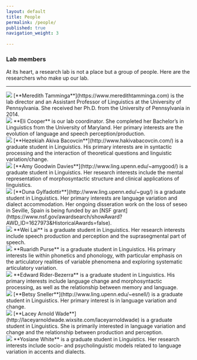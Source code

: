 ```yaml
---
layout: default
title: People
permalink: /people/
published: true
navigation_weight: 3
    
---
```


### Lab members


At its heart, a research lab is not a place but a group of people. Here are the researchers who make up our lab.

***



<img src="/images/meredith.jpg"/>
[**Meredith Tamminga**](https://www.meredithtamminga.com) is the lab director and an Assistant Professor of Linguistics at the University of Pennsylvania. She received her Ph.D. from the University of Pennsylvania in 2014.

<br style="clear:both" />


<img src="/images/eli.jpg"/>
**Eli Cooper** is our lab coordinator. She completed her Bachelor’s in Linguistics from the University of Maryland. Her primary interests are the evolution of language and speech perception/production. 

<br style="clear:both" />


<img src="/images/akiva.jpg"/>
[**Hezekiah Akiva Bacovcin**](http://www.hakivabacovcin.com/) is a graduate student in Linguistics. His primary interests are in syntactic processing and the interaction of theoretical questions and linguistic variation/change.

<br style="clear:both" />


<img src="/images/amy.jpg"/>
[**Amy Goodwin Davies**](http://www.ling.upenn.edu/~amygood/) is a graduate student in Linguistics. Her research interests include the mental representation of morphosyntactic structure and clinical applications of linguistics.

<br style="clear:both" />


<img src="/images/duna.jpg"/>
[**Duna Gylfadottir**](http://www.ling.upenn.edu/~gug/)  is a graduate student in Linguistics. Her primary interests are language variation and dialect accommodation. Her ongoing disseration work on the loss of seseo in Seville, Spain is being funded by an [NSF grant] (https://www.nsf.gov/awardsearch/showAward?AWD_ID=1627973&HistoricalAwards=false).

<br style="clear:both" />


<img src="/images/wei.jpg"/>
**Wei Lai**  is a graduate student in  Linguistics. Her research interests include speech production and perception and the suprasegmental part of speech.

<br style="clear:both" />

<img src="/images/ruaridh.jpg"/>
**Ruaridh Purse** is a graduate student in Linguistics. His primary interests lie within phonetics and phonology, with particular emphasis on the articulatory realities of variable phenomena and exploring systematic articulatory variation.

<br style="clear:both" />

<img src="/images/tad.png"/>
**Edward Rider-Bezerra**  is a  graduate student in Linguistics. His primary interests include language change and morphosyntactic processing, as well as the relationship between memory and language.

<br style="clear:both" />


<img src="/images/betsy.jpg"/>
[**Betsy Sneller**](http://www.ling.upenn.edu/~esnell/)  is a  graduate student in Linguistics. Her primary interest is in language variation and change.

<br style="clear:both" />


<img src="/images/lacey.jpg"/>
[**Lacey Arnold Wade**](http://laceyarnoldwade.wixsite.com/laceyarnoldwade) is a  graduate student in Linguistics. She is primarily interested in language variation and change and the relationship between production and perception.

<br style="clear:both" />

<img src="/images/yosiane.jpg"/>
**Yosiane White**  is a graduate student in Linguistics. Her research interests include socio- and psycholinguistic models related to language variation in accents and dialects.

<br style="clear:both" /> 
